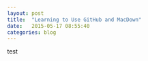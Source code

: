 ```yaml
---
layout: post
title:  "Learning to Use GitHub and MacDown"
date:   2015-05-17 08:55:40
categories: blog
---
```


test